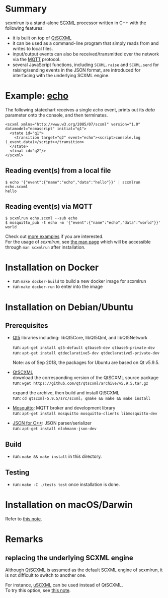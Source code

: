 # Summary

scxmlrun is a stand-alone [SCXML](https://www.w3.org/TR/scxml/) processor
written in C++
with the following features:

- it is built on top of [QtSCXML](https://doc.qt.io/qt-5/qtscxml-overview.html)  
- it can be used as a command-line program that simply reads from and writes to local files.
- input/output events can also be received/transmitted over the network via the [MQTT](https://mqtt.org/) protocol.  
- several JavaScript functions, including `SCXML.raise` and `SCXML.send` for raising/sending events in the JSON format, are introduced for interfacing with the underlying SCXML engine.

# Example: [echo](examples/echo/README.md)

The following statechart receives a single _echo_ event, prints out its _data_ parameter onto the console, and then terminates.

```
<scxml xmlns="http://www.w3.org/2005/07/scxml" version="1.0" datamodel="ecmascript" initial="q1">  
  <state id="q1">  
    <transition target="q2" event="echo"><script>console.log (_event.data)</script></transition>  
  </state>  
  <final id="q2"/>  
</scxml>
```

## Reading event(s) from a local file

```
$ echo '{"event":{"name":"echo","data":"hello"}}' | scxmlrun echo.scxml  
hello
```

## Reading event(s) via MQTT

```
$ scxmlrun echo.scxml --sub echo  
$ mosquitto_pub -t echo -m '{"event":{"name":"echo","data":"world"}}'  
world
```

Check out [more examples](examples/README.md) if you are interested.  
For the usage of _scxmlrun_, see [the man page](docs/man/scxmlrun.man)
which will be accessible through `man scxmlrun` after installation.

# Installation on Docker

- run `make docker-build` to build a new docker image for scxmlrun
- run `make docker-run` to enter into the image

# Installation on Debian/Ubuntu

## Prerequisites

- [Qt5](http://doc.qt.io/qt-5/) libraries including:
  libQt5Core, libQt5Qml, and libQt5Network  

  run: `apt-get install qt5-default qtbase5-dev qtbase5-private-dev`  
  run: `apt-get install qtdeclarative5-dev qtdeclarative5-private-dev`  

  Note: as of Sep 2018, the packages for Ubuntu are based on Qt v5.9.5.

- [QtSCXML](https://doc.qt.io/qt-5/qtscxml-overview.html)  
  download the corresponding version of the QtSCXML source package  
  run: `wget https://github.com/qt/qtscxml/archive/v5.9.5.tar.gz`

  expand the archive, then build and install QtSCXML  
  run: `cd qtscxml-5.9.5/src/scxml; qmake && make && make install`

- [Mosquitto](https://mosquitto.org): MQTT broker and development library  
  run: `apt-get install mosquitto mosquitto-clients libmosquitto-dev`  

- [JSON for C++](https://github.com/nlohmann/json): JSON parser/serializer  
  run: `apt-get install nlohmann-json-dev`

## Build
- run: `make && make install` in this directory.

## Testing

- run: `make -C ./tests test` once installation is done.

# Installation on macOS/Darwin

Refer to [this note](docs/macos.md).

# Remarks

## replacing the underlying SCXML engine

Although
[QtSCXML](https://doc.qt.io/qt-5/qtscxml-overview.html)
is assumed as the default SCXML engine of scxmlrun,
it is not difficult to switch to another one.

For instance,
[uSCXML](https://github.com/tklab-tud/uscxml) can be used
instead of QtSCXML.  
To try this option, see [this note](docs/uScxml.md).

